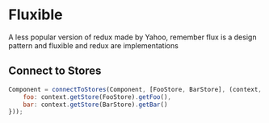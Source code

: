 # Fluxible

A less popular version of redux made by Yahoo, remember flux is a design pattern and fluxible and redux are implementations

## Connect to Stores

```jsx
Component = connectToStores(Component, [FooStore, BarStore], (context, props) => ({
    foo: context.getStore(FooStore).getFoo(),
    bar: context.getStore(BarStore).getBar()
}));
```


